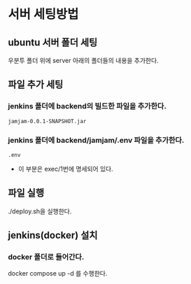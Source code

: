 # 서버 세팅방법

## ubuntu 서버 폴더 세팅
우분투 폴더 위에 server 아래의 폴더들의 내용을 추가한다.

## 파일 추가 세팅
### jenkins 폴더에 backend의 빌드한 파일을 추가한다.
`jamjam-0.0.1-SNAPSHOT.jar`
### jenkins 폴더에 backend/jamjam/.env 파일을 추가한다.
`.env`
- 이 부분은 exec/1번에 명세되어 있다.

## 파일 실행
./deploy.sh을 실행한다.

## jenkins(docker) 설치
### docker 폴더로 들어간다.
docker compose up -d 를 수행한다.